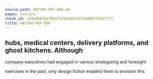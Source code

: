 ```yaml
---
source_path: H0734V-PDF-ENG.md
pages: n/a-n/a
chunk_id: 125b4b826a796dfaf5bd48c027a9d057f0521ff3
title: H0734V-PDF-ENG
---
```

## hubs, medical centers, delivery platforms, and ghost kitchens. Although

company executives had engaged in various strategizing and foresight

exercises in the past, only design fiction enabled them to envision this
